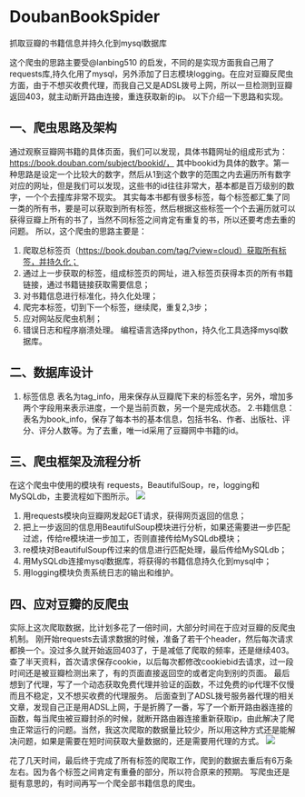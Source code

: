 # DoubanBookSpider
抓取豆瓣的书籍信息并持久化到mysql数据库

这个爬虫的思路主要受@lanbing510 的启发，不同的是实现方面我自己用了requests库,持久化用了mysql，另外添加了日志模块logging。在应对豆瓣反爬虫方面，由于不想买收费代理，而我自己又是ADSL拨号上网，所以一旦检测到豆瓣返回403，就主动断开路由连接，重连获取新的ip。
以下介绍一下思路和实现。

## 一、爬虫思路及架构
通过观察豆瓣网书籍的具体页面，我们可以发现，具体书籍网址的组成形式为：
https://book.douban.com/subject/bookid/，
其中bookid为具体的数字。第一种思路是设定一个比较大的数字，然后从1到这个数字的范围之内去遍历所有数字对应的网址，但是我们可以发现，这些书的id往往非常大，基本都是百万级别的数字，一个个去撞库非常不现实。
其实每本书都有很多标签，每个标签都汇集了同一类的所有书，要是可以获取到所有标签，然后根据这些标签一个个去遍历就可以获得豆瓣上所有的书了，当然不同标签之间肯定有重复的书，所以还要考虑去重的问题。
所以，这个爬虫的思路主要是：
1. 爬取总标签页（https://book.douban.com/tag/?view=cloud）获取所有标签，并持久化；
2. 通过上一步获取的标签，组成标签页的网址，进入标签页获得本页的所有书籍链接，通过书籍链接获取需要信息；
3. 对书籍信息进行标准化，持久化处理；
4. 爬完本标签，切到下一个标签，继续爬，重复2,3步；
5. 应对网站反爬虫机制；
6. 错误日志和程序崩溃处理。
编程语言选择python，持久化工具选择mysql数据库。

## 二、数据库设计
1. 标签信息
表名为tag_info，用来保存从豆瓣爬下来的标签名字，另外，增加多两个字段用来表示进度，一个是当前页数，另一个是完成状态。
2.书籍信息：
表名为book_info，保存了每本书的基本信息，包括书名、作者、出版社、评分、评分人数等。为了去重，唯一id采用了豆瓣网中书籍的id。 

## 三、爬虫框架及流程分析
在这个爬虫中使用的模块有 requests，BeautifulSoup，re，logging和MySQLdb，主要流程如下图所示。
![](https://github.com/harrymore/DoubanBookSpider/blob/master/images/框架.jpg)

 1. 用requests模块向豆瓣网发起GET请求，获得网页返回的信息；
2. 把上一步返回的信息用BeautifulSoup模块进行分析，如果还需要进一步匹配过滤，传给re模块进一步加工，否则直接传给MySQLdb模块；
3. re模块对BeautifulSoup传过来的信息进行匹配处理，最后传给MySQLdb； 
4. 用MySQLdb连接mysql数据库，将获得的书籍信息持久化到mysql中；
5. 用logging模块负责系统日志的输出和维护。

## 四、应对豆瓣的反爬虫
实际上这次爬取数据，比计划多花了一倍时间，大部分时间在于应对豆瓣的反爬虫机制。
刚开始requests去请求数据的时候，准备了若干个header，然后每次请求都换一个。没过多久就开始返回403了，于是减低了爬取的频率，还是继续403。
查了半天资料，首次请求保存cookie，以后每次都修改cookiebid去请求，过一段时间还是被豆瓣检测出来了，有的页面直接返回空的或者定向到别的页面。
最后想到了代理，写了一个动态获取免费代理并验证的函数，不过免费的ip代理不仅慢而且不稳定，又不想买收费的代理服务。
后面查到了ADSL拨号服务器代理的相关文章，发现自己正是用ADSL上网，于是折腾了一番，写了一个断开路由器连接的函数，每当爬虫被豆瓣封杀的时候，就断开路由器连接重新获取ip，由此解决了爬虫正常运行的问题。当然，我这次爬取的数据量比较少，所以用这种方式还是能解决问题，如果是需要在短时间获取大量数据的，还是需要用代理的方式。
![](https://github.com/harrymore/DoubanBookSpider/blob/master/images/流程.jpg)

花了几天时间，最后终于完成了所有标签的爬取工作，爬到的数据去重后有6万条左右。因为各个标签之间肯定有重叠的部分，所以符合原来的预期。
写爬虫还是挺有意思的，有时间再写一个爬全部书籍信息的爬虫。

